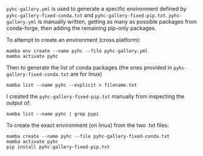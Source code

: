 `pyhc-gallery.yml` is used to generate a specific environment defined by `pyhc-gallery-fixed-conda.txt` and `pyhc-gallery-fixed-pip.txt`. `pyhc-gallery.yml` is manually written, getting as many as possible packages from conda-forge, then adding the remaining pip-only packages.

To attempt to create an environment (cross platform):
```
mamba env create --name pyhc --file pyhc-gallery.yml
mamba activate pyhc
```

Then to generate the list of conda packages (the ones provided in `pyhc-gallery-fixed-conda.txt` are for linux)
```
mamba list --name pyhc --explicit > filename.txt
```

I created the `pyhc-gallery-fixed-pip.txt` manually from inspecting the output of:

```
mamba list --name pyhc | grep pypi
```

To create the exact environment (on linux) from the two .txt files:
```
mamba create --name pyhc --file pyhc-gallery-fixed-conda.txt
mamba activate pyhc
pip install pyhc-gallery-fixed-pip.txt
```

